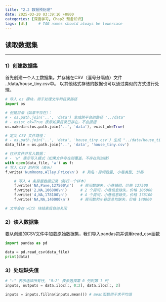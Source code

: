 ```yaml
---
title: "2.2 数据预处理"
date: 2025-03-20 03:39:16 +0800
categories: [深度学习, Chap2 预备知识]
tags: [dl]     # TAG names should always be lowercase
---
```


读取数据集
---
---

### 1）创建数据集

首先创建一个人工数据集，并存储在CSV（逗号分隔值）文件 ../data/house_tiny.csv中。 以其他格式存储的数据也可以通过类似的方式进行处理。
```python
# 导入 os 模块，用于处理文件和目录路径
import os

# 创建目录（如果不存在）：
# - os.path.join('..', 'data') 生成跨平台的路径 "../data"
# - exist_ok=True 表示如果目录已存在，不会报错
os.makedirs(os.path.join('..', 'data'), exist_ok=True)

# 定义 CSV 文件路径：
# - os.path.join('..', 'data', 'house_tiny.csv') 生成 "../data/house_tiny.csv"
data_file = os.path.join('..', 'data', 'house_tiny.csv')

# 打开文件并写入数据：
# - 'w' 表示写入模式（如果文件存在则覆盖，不存在则创建）
with open(data_file, 'w') as f:
# 写入 CSV 的列名（表头）
f.write('NumRooms,Alley,Price\n')  # 列名：房间数量, 小巷类型, 价格

    # 写入 4 条房屋数据记录（每行一个样本）
    f.write('NA,Pave,127500\n')   # 房间数缺失，小巷铺砌，价格 127500
    f.write('2,NA,106000\n')      # 2 个房间，小巷信息缺失，价格 106000
    f.write('4,NA,178100\n')      # 4 个房间，小巷信息缺失，价格 178100
    f.write('NA,NA,140000\n')     # 房间数和小巷信息均缺失，价格 140000

# 文件会在 with 块结束后自动关闭
```

### 2）读入数据集
要从创建的CSV文件中加载原始数据集，我们导入pandas包并调用read_csv函数
```python
import pandas as pd

data = pd.read_csv(data_file)
print(data)
```

### 3）处理缺失值
```python
# ":" 表示选择所有行, "0:2" 表示选择第 0 列到第 1 列
inputs, outputs = data.iloc[:, 0:2], data.iloc[:, 2]

inputs = inputs.fillna(inputs.mean()) # mean函数用于求平均值
```
